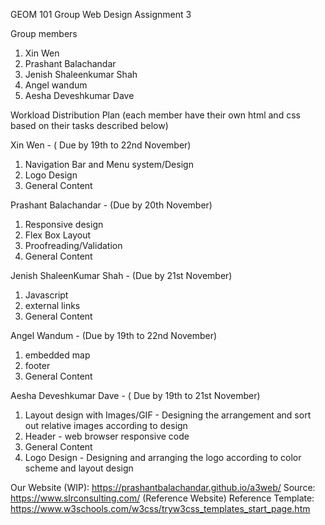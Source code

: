 GEOM 101 Group Web Design Assignment 3

Group members

1. Xin Wen
2. Prashant Balachandar
3. Jenish Shaleenkumar Shah
4. Angel wandum
5. Aesha Deveshkumar Dave

Workload Distribution Plan (each member have their own html and css based on their tasks described below)

Xin Wen - ( Due by 19th to 22nd November)
1. Navigation Bar and Menu system/Design
2. Logo Design 
3. General Content 

Prashant Balachandar - (Due by 20th November)
1. Responsive design 
2. Flex Box Layout  
3. Proofreading/Validation
4. General Content 

Jenish ShaleenKumar Shah - (Due by 21st November)
1. Javascript
2. external links
3. General Content 

Angel Wandum - (Due by 19th to 22nd November)
1. embedded map 
2. footer
3. General Content

Aesha Deveshkumar Dave - ( Due by 19th to 21st November)
1. Layout design with Images/GIF - Designing the arrangement and sort out relative images according to design
2. Header - web browser responsive code
3. General Content 
4. Logo Design - Designing and arranging the logo according to color scheme and layout design

Our Website (WIP): https://prashantbalachandar.github.io/a3web/
Source: https://www.slrconsulting.com/ (Reference Website)
Reference Template: https://www.w3schools.com/w3css/tryw3css_templates_start_page.htm
